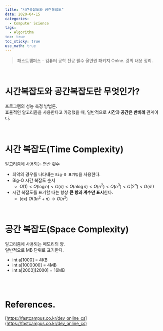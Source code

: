```yaml
---
title: "시간복잡도와 공간복잡도"
date: 2020-04-15
categories: 
  - Computer Science
tags:
  - Algorithm
toc: true
toc_sticky: true
use_math: true
---
```

> 패스트캠퍼스 - 컴퓨터 공학 전공 필수 올인원 패키지 Onlne. 강의 내용 정리.

<br>

# 시간복잡도와 공간복잡도란 무엇인가?  
프로그램의 성능 측정 방법론.  
효율적인 알고리즘을 사용한다고 가정했을 때, 일반적으로 **시간과 공간은 반비례** 관계이다.

<br>

# 시간 복잡도(Time Complexity)
알고리즘에 사용되는 연산 횟수
- 최악의 경우를 나타내는 `Big-O 표기법`을 사용한다. 
- Big-O 시간 복잡도 순서
  - $O(1) < O(\log n) < O(n) < O(n\log n) < O(n^2) < O(n^3) < O(2^n) < O(n!)$
- 시간 복잡도를 표기할 때는 항상 **큰 항과 계수만 표시**한다.
  - (ex) $O(3n^2 + n) → O(n^2)$

<br>

# 공간 복잡도(Space Complexity)
알고리즘에 사용되는 메모리의 양.  
일반적으로 MB 단위로 표기한다.
  - int a[1000] = 4KB 
  - int a[1000000] = 4MB
  - int a[2000][2000] = 16MB  

<br>
<br>

# References.
[https://fastcampus.co.kr/dev_online_cs](https://fastcampus.co.kr/dev_online_cs)  